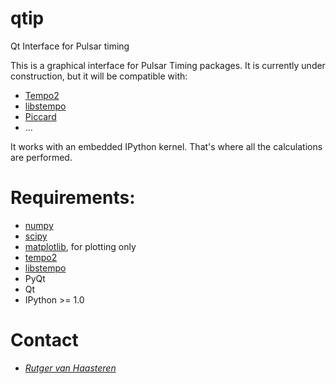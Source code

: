 qtip
====

Qt Interface for Pulsar timing

This is a graphical interface for Pulsar Timing packages. It is currently under
construction, but it will be compatible with:

 * [Tempo2](http://tempo2.sourceforge.net)
 * [libstempo](https://github.com/vallis/mc3pta/tree/master/stempo)
 * [Piccard](https://github.com/vhaasteren/piccard)
 * ...

It works with an embedded IPython kernel. That's where all the calculations are
performed.

Requirements:
=============

 * [numpy](http://numpy.scipy.org)
 * [scipy](http://numpy.scipy.org)
 * [matplotlib](http://matplotlib.org), for plotting only
 * [tempo2](http://tempo2.sourceforge.net)
 * [libstempo](https://github.com/vallis/mc3pta/tree/master/stempo)
 * PyQt
 * Qt
 * IPython >= 1.0

Contact
=======
 * [_Rutger van Haasteren_](mailto:vhaasteren@gmail.com)

